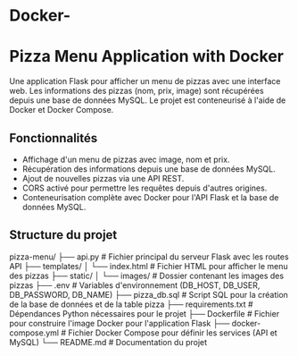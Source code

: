 # Docker-

# Pizza Menu Application with Docker

Une application Flask pour afficher un menu de pizzas avec une interface web. Les informations des pizzas (nom, prix, image) sont récupérées depuis une base de données MySQL. Le projet est conteneurisé à l'aide de Docker et Docker Compose.

## Fonctionnalités

- Affichage d'un menu de pizzas avec image, nom et prix.
- Récupération des informations depuis une base de données MySQL.
- Ajout de nouvelles pizzas via une API REST.
- CORS activé pour permettre les requêtes depuis d'autres origines.
- Conteneurisation complète avec Docker pour l'API Flask et la base de données MySQL.

## Structure du projet

pizza-menu/
├── api.py                # Fichier principal du serveur Flask avec les routes API
├── templates/
│   └── index.html        # Fichier HTML pour afficher le menu des pizzas
├── static/
│   └── images/           # Dossier contenant les images des pizzas
├── .env                  # Variables d'environnement (DB_HOST, DB_USER, DB_PASSWORD, DB_NAME)
├── pizza_db.sql          # Script SQL pour la création de la base de données et de la table pizza
├── requirements.txt      # Dépendances Python nécessaires pour le projet
├── Dockerfile            # Fichier pour construire l'image Docker pour l'application Flask
├── docker-compose.yml    # Fichier Docker Compose pour définir les services (API et MySQL)
└── README.md             # Documentation du projet
